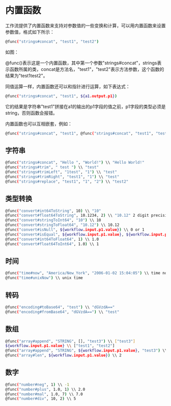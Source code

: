 # 内置函数 #

工作流提供了内置函数来支持对参数值的一些变换和计算，可以用内置函数来设置参数值，格式如下所示：
```bash
@func("strings#concat", "test1", "test2")
```
如图：


@func()表示这是一个内置函数，其中第一个参数"strings#concat"，strings表示函数所属的类，concat是方法名，"test1"，"test2"表示方法参数，这个函数的结果为"test1test2"。

同值运算一样，内置函数还可以和指针进行运算，如下表达式：
```bash
@func("strings#concat", "test1", ${a1.output.p1})
```
它的结果是字符串"test1"拼接在a1的输出的p1字段的值之前，p1字段的类型必须是string，否则函数会报错。

内置函数也可以互相嵌套，例如：
```bash
@func("strings#concat", "test1", @func("strings#concat", "test1", "test2"))
```

## 字符串 ##
```bash
@func("strings#concat", "Hello ", "World!") \\ "Hello World!"
@func("strings#trim", " test ") \\ "test"
@func("strings#trimLeft", "1test", "1") \\ "test"
@func("strings#trimRight", "test1", "1") \\ "test"
@func("strings#replace", "test1", "1", "2") \\ "test2"
```

## 类型转换 ##
```bash
@func("convert#int64ToString", 10) \\ "10"
@func("convert#float64ToString", 10.1234, 2) \\ "10.12" 2 digit precision
@func("convert#stringToInt64", "10") \\ 10
@func("convert#stringToFloat64", "10.12") \\ 10.12
@func("convert#isNull", ${workflow.input.p1.value}) \\ 0 or 1
@func("convert#isEqual", ${workflow.input.p1.value}, ${workflow.input.p2.value}) \\ 0 or 1
@func("convert#int64ToFloat64", 1) \\ 1.0
@func("convert#float64ToInt64", 1.0) \\ 1
```

## 时间 ##
```bash
@func("time#now", "America/New_York", "2006-01-02 15:04:05") \\ time now  string format like "xxxx-xx-xx xx:xx:xx"
@func("time#unixNow") \\ unix time
```

## 转码 ##
```bash
@func("encoding#toBase64", "test") \\ "dGVzdA=="
@func("encoding#fromBase64", "dGVzdA==") \\ "test"
```

## 数组 ##
```bash
@func("array#append", "STRING", [], "test3") \\ ["test3"]
${workflow.input.p1.value} \\ ["test1", "test2"]
@func("array#append", "STRING", ${workflow.input.p1.value}, "test3") \\ ["test1", "test2", "test3"]
@func("array#len", ${workflow.input.p1.value}) \\ 2
```

## 数字 ##
```bash
@func("number#neg", 1) \\ -1
@func("number#plus", 1.0, 1) \\ 2.0
@func("number#mal", 1.0, 7) \\ 7.0
@func("number#div", 10, 2) \\ 5
```
